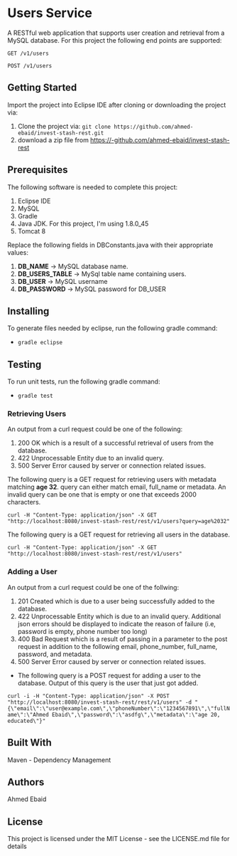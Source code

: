 # Users Service
A RESTful web application that supports user creation and retrieval from a MySQL database. For this project the following end points are supported:


`GET /v1/users`

`POST /v1/users`

## Getting Started
Import the project into Eclipse IDE after cloning or downloading the project via:
1. Clone the project via: `git clone https://github.com/ahmed-ebaid/invest-stash-rest.git`
2. download a zip file from https://-github.com/ahmed-ebaid/invest-stash-rest

## Prerequisites
The following software is needed to complete this project:
1. Eclipse IDE
2. MySQL
3. Gradle
4. Java JDK. For this project, I'm using 1.8.0_45
5. Tomcat 8

Replace the following fields in DBConstants.java with their appropriate values:
1. **DB_NAME** -> MySQL database name.
2. **DB_USERS_TABLE** ->  MySql table name containing users.
3. **DB_USER** ->  MySQL username
4. **DB_PASSWORD** ->  MySQL password for DB_USER

## Installing
To generate files needed by eclipse, run the following gradle command:
* `gradle eclipse`

## Testing
To run unit tests, run the following gradle command:
* `gradle test`

### Retrieving Users
An output from a curl request could be one of the following:
1. 200 OK which is a result of a successful retrieval of users from the database.
2. 422 Unprocessable Entity due to an invalid query.
3. 500 Server Error caused by server or connection related issues.

The following query is a GET request for retrieving users with metadata matching **age 32**. query can either match email, full_name or metadata. An invalid query can be one that is empty or one that exceeds 2000 characters.

`curl -H "Content-Type: application/json" -X GET "http://localhost:8080/invest-stash-rest/rest/v1/users?query=age%2032"`

The following query is a GET request for retrieving all users in the database.

 `curl -H "Content-Type: application/json" -X GET "http://localhost:8080/invest-stash-rest/rest/v1/users"`

### Adding a User
An output from a curl request could be one of the follwing:
1. 201 Created which is due to a user being successfully added to the database.
2. 422 Unprocessable Entity which is due to an invalid query. Additional json errors should be displayed to indicate the reason of failure (i.e, password is empty, phone number too long)
3. 400 Bad Request which is a result of passing in a parameter to the post request in addition to the following email, phone_number, full_name, password, and metadata.
4. 500 Server Error caused by server or connection related issues.

* The following query is a POST request for adding a user to the database. Output of this query is the user that just got added.

`curl -i -H "Content-Type: application/json" -X POST "http://localhost:8080/invest-stash-rest/rest/v1/users" -d "{\"email\":\"user@example.com\",\"phoneNumber\":\"1234567891\",\"fullName\":\"Ahmed Ebaid\",\"password\":\"asdfg\",\"metadata\":\"age 20, educated\"}"`

## Built With
Maven - Dependency Management

## Authors
Ahmed Ebaid

## License
This project is licensed under the MIT License - see the LICENSE.md file for details

